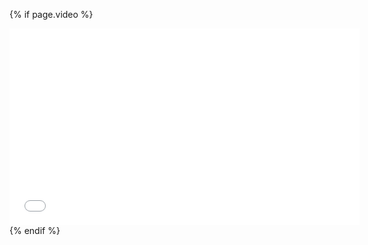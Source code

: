 {% if page.video %}
<div class="video_container">
  <iframe width="560" height="315" src="{{ page.video }}" frameborder="0" allowfullscreen="true">
  </iframe>
</div>
{% endif %}